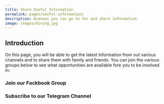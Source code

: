 ```yaml
---
title: Share Useful Information
permalink: pages/useful-information/
description: Avenues you can go to for and share information.
image: images/Giving.jpg
---
```


## Introduction

On this page, you will be able to get the latest information from out various channels and to share them with family and friends. You can join the various groups below to see what opportunities are available fore you to be involved in:

### Join our Fackbook Group 

### Subscribe to our Telegram Channel

